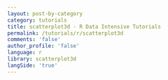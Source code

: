 ```yaml
---
layout: post-by-category
category: tutorials
title: scatterplot3d - R Data Intensive Tutorials
permalink: /tutorials/r/scatterplot3d
comments: 'false'
author_profile: 'false'
language: r
library: scatterplot3d
langSide: 'true'
---
```

